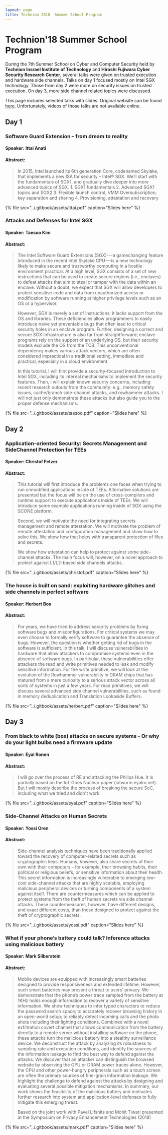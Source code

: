 ```yaml
---
layout: page
title: Technion 2018  Summer School Program
---
```


# Technion'18 Summer School Program

During the 7th Summer School on Cyber and Computer Security held by **Technion Insrael Institute of Technology** and **Hiroshi Fujiwara Cyber Security Research Center**, several talks were given on trusted execution and hardware side channels. Talks on day 1 focused mostly on Intel SGX technology. Those from day 2 were more on security issues on trusted execution. On day 3, more side channel related topics were discussed.

This page includes selected talks with slides. Original website can be found [here](http://cyber.technion.ac.il/2018-summer-school-on-cyber-computer-security/2018-summer-school-program/). Unfortunately, videos of those talks are not available online.

## Day 1

### Software Guard Extension – from dream to reality

#### Speaker: Ittai Anati

#### Abstract:

> In 2015, Intel launched its 6th generation Core, codenamed Skylake, that implements a new ISA for security – Intel® SGX. We’ll start with the fundamentals of SGX1, and gradually dive deeper into more advanced topics of SGX. 1. SGX1 fundamentals 2. Advanced SGX1 topics and SGX2 3. Flexible launch control, VMM Oversubscription, key separation and sharing 4. Provisioning, attestation and recovery

{% file src="../.gitbook/assets/ittai.pdf" caption="Slides here" %}

### Attacks and Defenses for Intel SGX

#### Speaker: Taesoo Kim

#### Abstract:

> The Intel Software Guard Extensions \(SGX\)---a gamechanging feature introduced in the recent Intel Skylake CPU---is a new technology likely to make secure and trustworthy computing in a hostile environment practical. At a high level, SGX consists of a set of new instructions that can be used to create secure regions \(i.e., enclaves\) to defeat attacks that aim to steal or tamper with the data within an enclave. Without a doubt, we expect that SGX will allow developers to protect sensitive code and data from unauthorized access or modification by software running at higher privilege levels such as an OS or a hypervisor.
>
> However, SGX is merely a set of instructions; it lacks support from the OS and libraries. These deficiencies allow programmers to easily introduce naive yet preventable bugs that often lead to critical security holes in an enclave program. Further, designing a correct and secure SGX infrastructure is also far from straightforward; enclave programs rely on the support of an underlying OS, but their security models exclude the OS from the TCB. This unconventional dependency makes various attack vectors, which are often considered impractical in a traditional setting, immediate and practical, especially in a cloud environment.
>
> In this tutorial, I will first provide a security-focused introduction to Intel SGX, including its internal mechanisms to implement the security features. Then, I will explain known security concerns, including recent research outputs from the community: e.g., memory safety issues, cache/branch side-channel attacks, and rowhammer attacks. I will not just only demonstrate these attacks but also guide you to the proper defense mechanisms.

{% file src="../.gitbook/assets/taesoo.pdf" caption="Slides here" %}

## Day 2

### Application-oriented Security: Secrets Management and SideChannel Protection for TEEs

#### Speaker: Christof Fetzer

#### Abstract:

> This tutorial will first introduce the problems one faces when trying to run unmodified applications inside of TEEs. Alternative solutions are presented but the focus will be on the use of cross-compilers and runtime support to execute applications inside of TEEs. We will introduce some example applications running inside of SGX using the SCONE platform.
>
> Second, we will motivate the need for integrating secrets management and remote attestation. We will motivate the problem of remote attestation and configuration management and show how to solve this. We show how that helps with transparent protection of files and secrets.
>
> We show how attestation can help to protect against some side-channel attacks. The main focus will, however, on a novel approach to protect against L1/L2-based side channels attacks.

{% file src="../.gitbook/assets/christof.pdf" caption="Slides here" %}

### The house is built on sand: exploiting hardware glitches and side channels in perfect software

#### Speaker: Herbert Bos

#### Abstract:

> For years, we have tried to address security problems by fixing software bugs and misconfigurations. For critical systems we may even choose to formally verify software to guarantee the absence of bugs. However, the question is whether getting rid of bugs in the software is sufficient. In this talk, I will discuss vulnerabilities in hardware that allow attackers to compromise systems even in the absence of software bugs. In particular, these vulnerabilities offer attackers the read and write primitives needed to leak and modify sensitive information. For the write primitive, we will look at the evolution of the Rowhammer vulnerability in DRAM chips that has matured from a mere curiosity to a serious attack vector across all sorts of systems in just a few years. For read primitives, we will discuss several advanced side channel vulnerabilities, such as found in memory deduplication and Translation Lookaside Buffers.

{% file src="../.gitbook/assets/herbert.pdf" caption="Slides here" %}

## Day 3

### From black to white \(box\) attacks on secure systems - Or why do your light bulbs need a firmware update

#### Speaker: Eyal Ronen

#### Abstract:

> I will go over the process of RE and attacking the Philips Hue. It is partially based on the IoT Goes Nuclear paper \(iotworm.eyalro.net\). But I will mostly describe the process of breaking the secure SoC, including what we tried and didn't work.

{% file src="../.gitbook/assets/eyal.pdf" caption="Slides here" %}

### Side-Channel Attacks on Human Secrets

#### Speaker: Yossi Oren

#### Abstract:

> Side-channel analysis techniques have been traditionally applied toward the recovery of computer-related secrets such as cryptographic keys. Humans, however, also share secrets of their own with their computers – for example, their browsing habits, their political or religious beliefs, or sensitive information about their health. This secret information is increasingly vulnerable to emerging low-cost side-channel attacks that are highly scalable, employing malicious peripheral devices or turning components of a system against itself. There are countermeasures which can be applied to protect systems from the theft of human secrets via side channel attacks. These countermeasures, however, have different designs, and exact different costs, than those designed to protect against the theft of cryptographic secrets.

{% file src="../.gitbook/assets/yossi.pdf" caption="Slides here" %}

### What if your phone’s battery could talk? Inference attacks using malicious battery

#### Speaker: Mark Silberstein

#### Abstract:

> Mobile devices are equipped with increasingly smart batteries designed to provide responsiveness and extended lifetime. However, such smart batteries may present a threat to users’ privacy. We demonstrate that the phone’s power trace sampled from the battery at 1KHz holds enough information to recover a variety of sensitive information. We show techniques to infer typed characters to reduce the password search space; to accurately recover browsing history in an open-world setup; to reliably detect incoming calls and the photo shots including their lighting conditions. Combined with a novel exfiltration covert channel that allows communication from the battery directly to a remote server without installing software on the phone, these attacks turn the malicious battery into a stealthy surveillance device. We deconstruct the attack by analyzing its robustness to sampling rate and execution conditions, and identify the sources of the information leakage to find the best way to defend against the attacks. We discover that an attacker can distinguish the browsed website by observing the GPU or DRAM power traces alone. However, the CPU and other power-hungry peripherals such as a touch screen are often the primary sources of fine-grain information leakage. We highlight the challenge to defend against the attacks by designing and evaluating several possible mitigation mechanisms. In summary, our work shows the feasibility of the malicious battery and motivates further research into system and application-level defenses to fully mitigate this emerging threat.
>
> Based on the joint work with Pavel Lifshits and Mohit Tiwari presented at the Symposium on Privacy Enhancement Technologies \(2018\)

{% file src="../.gitbook/assets/mark.pdf" caption="Slides here" %}

